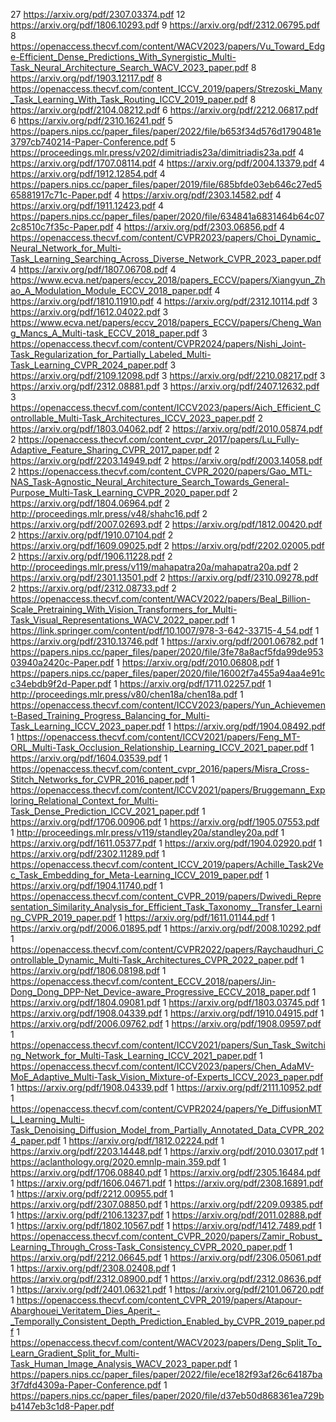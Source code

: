 27 https://arxiv.org/pdf/2307.03374.pdf
12 https://arxiv.org/pdf/1806.10293.pdf
9 https://arxiv.org/pdf/2312.06795.pdf
8 https://openaccess.thecvf.com/content/WACV2023/papers/Vu_Toward_Edge-Efficient_Dense_Predictions_With_Synergistic_Multi-Task_Neural_Architecture_Search_WACV_2023_paper.pdf
8 https://arxiv.org/pdf/1903.12117.pdf
8 https://openaccess.thecvf.com/content_ICCV_2019/papers/Strezoski_Many_Task_Learning_With_Task_Routing_ICCV_2019_paper.pdf
8 https://arxiv.org/pdf/2104.08212.pdf
6 https://arxiv.org/pdf/2212.06817.pdf
6 https://arxiv.org/pdf/2310.16241.pdf
5 https://papers.nips.cc/paper_files/paper/2022/file/b653f34d576d1790481e3797cb740214-Paper-Conference.pdf
5 https://proceedings.mlr.press/v202/dimitriadis23a/dimitriadis23a.pdf
4 https://arxiv.org/pdf/1707.08114.pdf
4 https://arxiv.org/pdf/2004.13379.pdf
4 https://arxiv.org/pdf/1912.12854.pdf
4 https://papers.nips.cc/paper_files/paper/2019/file/685bfde03eb646c27ed565881917c71c-Paper.pdf
4 https://arxiv.org/pdf/2303.14582.pdf
4 https://arxiv.org/pdf/1911.12423.pdf
4 https://papers.nips.cc/paper_files/paper/2020/file/634841a6831464b64c072c8510c7f35c-Paper.pdf
4 https://arxiv.org/pdf/2303.06856.pdf
4 https://openaccess.thecvf.com/content/CVPR2023/papers/Choi_Dynamic_Neural_Network_for_Multi-Task_Learning_Searching_Across_Diverse_Network_CVPR_2023_paper.pdf
4 https://arxiv.org/pdf/1807.06708.pdf
4 https://www.ecva.net/papers/eccv_2018/papers_ECCV/papers/Xiangyun_Zhao_A_Modulation_Module_ECCV_2018_paper.pdf
4 https://arxiv.org/pdf/1810.11910.pdf
4 https://arxiv.org/pdf/2312.10114.pdf
3 https://arxiv.org/pdf/1612.04022.pdf
3 https://www.ecva.net/papers/eccv_2018/papers_ECCV/papers/Cheng_Wang_Mancs_A_Multi-task_ECCV_2018_paper.pdf
3 https://openaccess.thecvf.com/content/CVPR2024/papers/Nishi_Joint-Task_Regularization_for_Partially_Labeled_Multi-Task_Learning_CVPR_2024_paper.pdf
3 https://arxiv.org/pdf/2109.12098.pdf
3 https://arxiv.org/pdf/2210.08217.pdf
3 https://arxiv.org/pdf/2312.08881.pdf
3 https://arxiv.org/pdf/2407.12632.pdf
3 https://openaccess.thecvf.com/content/ICCV2023/papers/Aich_Efficient_Controllable_Multi-Task_Architectures_ICCV_2023_paper.pdf
2 https://arxiv.org/pdf/1803.04062.pdf
2 https://arxiv.org/pdf/2010.05874.pdf
2 https://openaccess.thecvf.com/content_cvpr_2017/papers/Lu_Fully-Adaptive_Feature_Sharing_CVPR_2017_paper.pdf
2 https://arxiv.org/pdf/2203.14949.pdf
2 https://arxiv.org/pdf/2003.14058.pdf
2 https://openaccess.thecvf.com/content_CVPR_2020/papers/Gao_MTL-NAS_Task-Agnostic_Neural_Architecture_Search_Towards_General-Purpose_Multi-Task_Learning_CVPR_2020_paper.pdf
2 https://arxiv.org/pdf/1804.06964.pdf
2 http://proceedings.mlr.press/v48/shahc16.pdf
2 https://arxiv.org/pdf/2007.02693.pdf
2 https://arxiv.org/pdf/1812.00420.pdf
2 https://arxiv.org/pdf/1910.07104.pdf
2 https://arxiv.org/pdf/1609.09025.pdf
2 https://arxiv.org/pdf/2202.02005.pdf
2 https://arxiv.org/pdf/1906.11228.pdf
2 http://proceedings.mlr.press/v119/mahapatra20a/mahapatra20a.pdf
2 https://arxiv.org/pdf/2301.13501.pdf
2 https://arxiv.org/pdf/2310.09278.pdf
2 https://arxiv.org/pdf/2312.08733.pdf
2 https://openaccess.thecvf.com/content/WACV2022/papers/Beal_Billion-Scale_Pretraining_With_Vision_Transformers_for_Multi-Task_Visual_Representations_WACV_2022_paper.pdf
1 https://link.springer.com/content/pdf/10.1007/978-3-642-33715-4_54.pdf
1 https://arxiv.org/pdf/2310.13746.pdf
1 https://arxiv.org/pdf/2001.06782.pdf
1 https://papers.nips.cc/paper_files/paper/2020/file/3fe78a8acf5fda99de95303940a2420c-Paper.pdf
1 https://arxiv.org/pdf/2010.06808.pdf
1 https://papers.nips.cc/paper_files/paper/2020/file/16002f7a455a94aa4e91cc34ebdb9f2d-Paper.pdf
1 https://arxiv.org/pdf/1711.02257.pdf
1 http://proceedings.mlr.press/v80/chen18a/chen18a.pdf
1 https://openaccess.thecvf.com/content/ICCV2023/papers/Yun_Achievement-Based_Training_Progress_Balancing_for_Multi-Task_Learning_ICCV_2023_paper.pdf
1 https://arxiv.org/pdf/1904.08492.pdf
1 https://openaccess.thecvf.com/content/ICCV2021/papers/Feng_MT-ORL_Multi-Task_Occlusion_Relationship_Learning_ICCV_2021_paper.pdf
1 https://arxiv.org/pdf/1604.03539.pdf
1 https://openaccess.thecvf.com/content_cvpr_2016/papers/Misra_Cross-Stitch_Networks_for_CVPR_2016_paper.pdf
1 https://openaccess.thecvf.com/content/ICCV2021/papers/Bruggemann_Exploring_Relational_Context_for_Multi-Task_Dense_Prediction_ICCV_2021_paper.pdf
1 https://arxiv.org/pdf/1706.00906.pdf
1 https://arxiv.org/pdf/1905.07553.pdf
1 http://proceedings.mlr.press/v119/standley20a/standley20a.pdf
1 https://arxiv.org/pdf/1611.05377.pdf
1 https://arxiv.org/pdf/1904.02920.pdf
1 https://arxiv.org/pdf/2302.11289.pdf
1 https://openaccess.thecvf.com/content_ICCV_2019/papers/Achille_Task2Vec_Task_Embedding_for_Meta-Learning_ICCV_2019_paper.pdf
1 https://arxiv.org/pdf/1904.11740.pdf
1 https://openaccess.thecvf.com/content_CVPR_2019/papers/Dwivedi_Representation_Similarity_Analysis_for_Efficient_Task_Taxonomy__Transfer_Learning_CVPR_2019_paper.pdf
1 https://arxiv.org/pdf/1611.01144.pdf
1 https://arxiv.org/pdf/2006.01895.pdf
1 https://arxiv.org/pdf/2008.10292.pdf
1 https://openaccess.thecvf.com/content/CVPR2022/papers/Raychaudhuri_Controllable_Dynamic_Multi-Task_Architectures_CVPR_2022_paper.pdf
1 https://arxiv.org/pdf/1806.08198.pdf
1 https://openaccess.thecvf.com/content_ECCV_2018/papers/Jin-Dong_Dong_DPP-Net_Device-aware_Progressive_ECCV_2018_paper.pdf
1 https://arxiv.org/pdf/1804.09081.pdf
1 https://arxiv.org/pdf/1803.03745.pdf
1 https://arxiv.org/pdf/1908.04339.pdf
1 https://arxiv.org/pdf/1910.04915.pdf
1 https://arxiv.org/pdf/2006.09762.pdf
1 https://arxiv.org/pdf/1908.09597.pdf
1 https://openaccess.thecvf.com/content/ICCV2021/papers/Sun_Task_Switching_Network_for_Multi-Task_Learning_ICCV_2021_paper.pdf
1 https://openaccess.thecvf.com/content/ICCV2023/papers/Chen_AdaMV-MoE_Adaptive_Multi-Task_Vision_Mixture-of-Experts_ICCV_2023_paper.pdf
1 https://arxiv.org/pdf/1908.04339.pdf
1 https://arxiv.org/pdf/2111.10952.pdf
1 https://openaccess.thecvf.com/content/CVPR2024/papers/Ye_DiffusionMTL_Learning_Multi-Task_Denoising_Diffusion_Model_from_Partially_Annotated_Data_CVPR_2024_paper.pdf
1 https://arxiv.org/pdf/1812.02224.pdf
1 https://arxiv.org/pdf/2203.14448.pdf
1 https://arxiv.org/pdf/2010.03017.pdf
1 https://aclanthology.org/2020.emnlp-main.359.pdf
1 https://arxiv.org/pdf/1706.08840.pdf
1 https://arxiv.org/pdf/2305.16484.pdf
1 https://arxiv.org/pdf/1606.04671.pdf
1 https://arxiv.org/pdf/2308.16891.pdf
1 https://arxiv.org/pdf/2212.00955.pdf
1 https://arxiv.org/pdf/2307.08850.pdf
1 https://arxiv.org/pdf/2209.09385.pdf
1 https://arxiv.org/pdf/2106.13237.pdf
1 https://arxiv.org/pdf/2011.02888.pdf
1 https://arxiv.org/pdf/1802.10567.pdf
1 https://arxiv.org/pdf/1412.7489.pdf
1 https://openaccess.thecvf.com/content_CVPR_2020/papers/Zamir_Robust_Learning_Through_Cross-Task_Consistency_CVPR_2020_paper.pdf
1 https://arxiv.org/pdf/2212.06645.pdf
1 https://arxiv.org/pdf/2306.05061.pdf
1 https://arxiv.org/pdf/2308.02408.pdf
1 https://arxiv.org/pdf/2312.08900.pdf
1 https://arxiv.org/pdf/2312.08636.pdf
1 https://arxiv.org/pdf/2401.06321.pdf
1 https://arxiv.org/pdf/2101.06720.pdf
1 https://openaccess.thecvf.com/content_CVPR_2019/papers/Atapour-Abarghouei_Veritatem_Dies_Aperit_-_Temporally_Consistent_Depth_Prediction_Enabled_by_CVPR_2019_paper.pdf
1 https://openaccess.thecvf.com/content/WACV2023/papers/Deng_Split_To_Learn_Gradient_Split_for_Multi-Task_Human_Image_Analysis_WACV_2023_paper.pdf
1 https://papers.nips.cc/paper_files/paper/2022/file/ece182f93af26c64187ba3f7dfd4309a-Paper-Conference.pdf
1 https://papers.nips.cc/paper_files/paper/2020/file/d37eb50d868361ea729bb4147eb3c1d8-Paper.pdf
